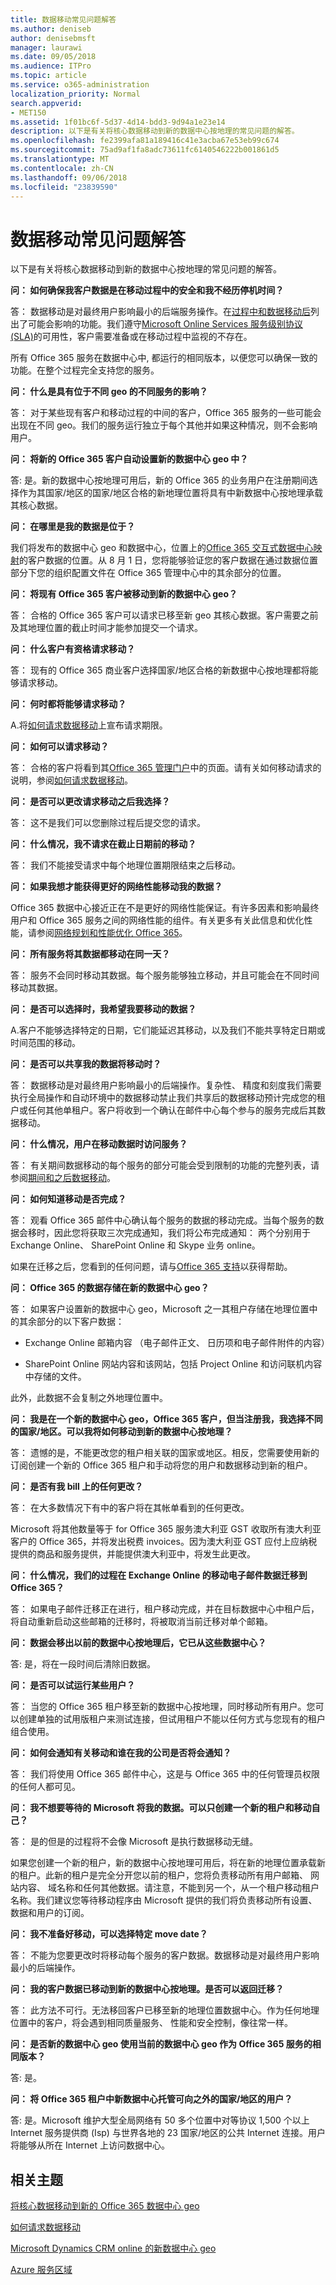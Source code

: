 ```yaml
---
title: 数据移动常见问题解答
ms.author: deniseb
author: denisebmsft
manager: laurawi
ms.date: 09/05/2018
ms.audience: ITPro
ms.topic: article
ms.service: o365-administration
localization_priority: Normal
search.appverid:
- MET150
ms.assetid: 1f01bc6f-5d37-4d14-bdd3-9d94a1e23e14
description: 以下是有关将核心数据移动到新的数据中心按地理的常见问题的解答。
ms.openlocfilehash: fe2399afa81a189416c41e3acba67e53eb99c674
ms.sourcegitcommit: 75ad9af1fa8adc73611fc6140546222b001861d5
ms.translationtype: MT
ms.contentlocale: zh-CN
ms.lasthandoff: 09/06/2018
ms.locfileid: "23839590"
---
```

# <a name="data-move-general-faq"></a>数据移动常见问题解答

以下是有关将核心数据移动到新的数据中心按地理的常见问题的解答。
  
 **问： 如何确保我客户数据是在移动过程中的安全和我不经历停机时间？**
  
答： 数据移动是对最终用户影响最小的后端服务操作。在[过程中和数据移动后](during-and-after-your-data-move.md)列出了可能会影响的功能。我们遵守[Microsoft Online Services 服务级别协议 (SLA)](https://go.microsoft.com/fwlink/p/?LinkId=523897)的可用性，客户需要准备或在移动过程中监视的不存在。 
  
所有 Office 365 服务在数据中心中, 都运行的相同版本，以便您可以确保一致的功能。在整个过程完全支持您的服务。
  
 **问： 什么是具有位于不同 geo 的不同服务的影响？**
  
答： 对于某些现有客户和移动过程的中间的客户，Office 365 服务的一些可能会出现在不同 geo。我们的服务运行独立于每个其他并如果这种情况，则不会影响用户。
  
 **问： 将新的 Office 365 客户自动设置新的数据中心 geo 中？**
  
答: 是。新的数据中心按地理可用后，新的 Office 365 的业务用户在注册期间选择作为其国家/地区的国家/地区合格的新地理位置将具有中新数据中心按地理承载其核心数据。
  
 **问： 在哪里是我的数据是位于？**
  
我们将发布的数据中心 geo 和数据中心，位置上的[Office 365 交互式数据中心映射](https://o365datacentermap.azurewebsites.net)的客户数据的位置。从 8 月 1 日，您将能够验证您的客户数据在通过数据位置部分下您的组织配置文件在 Office 365 管理中心中的其余部分的位置。
  
 **问： 将现有 Office 365 客户被移动到新的数据中心 geo？**
  
答： 合格的 Office 365 客户可以请求已移至新 geo 其核心数据。客户需要之前及其地理位置的截止时间才能参加提交一个请求。 
  
 **问： 什么客户有资格请求移动？**
  
答： 现有的 Office 365 商业客户选择国家/地区合格的新数据中心按地理都将能够请求移动。 
  
 **问： 何时都将能够请求移动？**
  
A.将[如何请求数据移动](request-your-data-move.md)上宣布请求期限。 
  
 **问： 如何可以请求移动？**
  
答： 合格的客户将看到其[Office 365 管理门户](https://portal.office.com/)中的页面。请有关如何移动请求的说明，参阅[如何请求数据移动](request-your-data-move.md)。 
  
 **问： 是否可以更改请求移动之后我选择？**
  
答： 这不是我们可以您删除过程后提交您的请求。
  
 **问： 什么情况，我不请求在截止日期前的移动？**
  
答： 我们不能接受请求中每个地理位置期限结束之后移动。
  
 **问： 如果我想才能获得更好的网络性能移动我的数据？**
  
Office 365 数据中心接近正在不是更好的网络性能保证。有许多因素和影响最终用户和 Office 365 服务之间的网络性能的组件。有关更多有关此信息和优化性能，请参阅[网络规划和性能优化 Office 365](network-planning-and-performance.md)。
  
 **问： 所有服务将其数据都移动在同一天？**
  
答： 服务不会同时移动其数据。每个服务能够独立移动，并且可能会在不同时间移动其数据。
  
 **问： 是否可以选择时，我希望我要移动的数据？**
  
A.客户不能够选择特定的日期，它们能延迟其移动，以及我们不能共享特定日期或时间范围的移动。
  
 **问： 是否可以共享我的数据将移动时？**
  
答： 数据移动是对最终用户影响最小的后端操作。复杂性、 精度和刻度我们需要执行全局操作和自动环境中的数据移动禁止我们共享后的数据移动预计完成您的租户或任何其他单租户。客户将收到一个确认在邮件中心每个参与的服务完成后其数据移动。 
  
 **问： 什么情况，用户在移动数据时访问服务？**
  
答： 有关期间数据移动的每个服务的部分可能会受到限制的功能的完整列表，请参阅[期间和之后数据移动](during-and-after-your-data-move.md)。 
  
 **问： 如何知道移动是否完成？**
  
答： 观看 Office 365 邮件中心确认每个服务的数据的移动完成。当每个服务的数据会移时，因此您将获取三次完成通知，我们将公布完成通知： 两个分别用于 Exchange Online、 SharePoint Online 和 Skype 业务 online。
  
如果在迁移之后，您看到的任何问题，请与[Office 365 支持](https://go.microsoft.com/fwlink/p/?LinkID=522459)以获得帮助。 
  
 **问： Office 365 的数据存储在新的数据中心 geo？**
  
答： 如果客户设置新的数据中心 geo，Microsoft 之一其租户存储在地理位置中的其余部分的以下客户数据：
  
- Exchange Online 邮箱内容 （电子邮件正文、 日历项和电子邮件附件的内容）
    
- SharePoint Online 网站内容和该网站，包括 Project Online 和访问联机内容中存储的文件。
    
此外，此数据不会复制之外地理位置中。
  
 **问： 我是在一个新的数据中心 geo，Office 365 客户，但当注册我，我选择不同的国家/地区。可以我将如何移动到新的数据中心按地理？**
  
答： 遗憾的是，不能更改您的租户相关联的国家或地区。相反，您需要使用新的订阅创建一个新的 Office 365 租户和手动将您的用户和数据移动到新的租户。
  
 **问： 是否有我 bill 上的任何更改？**
  
答： 在大多数情况下有中的客户将在其帐单看到的任何更改。
  
Microsoft 将其他数量等于 for Office 365 服务澳大利亚 GST 收取所有澳大利亚客户的 Office 365，并将发出税费 invoices。因为澳大利亚 GST 应付上应纳税提供的商品和服务提供，并能提供澳大利亚中，将发生此更改。
  
 **问： 什么情况，我们的过程在 Exchange Online 的移动电子邮件数据迁移到 Office 365？**
  
答： 如果电子邮件迁移正在进行，租户移动完成，并在目标数据中心中租户后，将自动重新启动这些邮箱的迁移时，将被取消当前迁移对单个邮箱。
  
 **问： 数据会移出以前的数据中心按地理后，它已从这些数据中心？**
  
答: 是，将在一段时间后清除旧数据。
  
 **问： 是否可以试运行某些用户？**
  
答： 当您的 Office 365 租户移至新的数据中心按地理，同时移动所有用户。您可以创建单独的试用版租户来测试连接，但试用租户不能以任何方式与您现有的租户组合使用。
  
 **问： 如何会通知有关移动和谁在我的公司是否将会通知？**
  
答： 我们将使用 Office 365 邮件中心，这是与 Office 365 中的任何管理员权限的任何人都可见。
  
 **问： 我不想要等待的 Microsoft 将我的数据。可以只创建一个新的租户和移动自己？**
  
答： 是的但是的过程将不会像 Microsoft 是执行数据移动无缝。
  
如果您创建一个新的租户，新的数据中心按地理可用后，将在新的地理位置承载新的租户。此新的租户是完全分开您以前的租户，您将负责移动所有用户邮箱、 网站内容、 域名称和任何其他数据。请注意，不能到另一个，从一个租户移动租户名称。我们建议您等待移动程序由 Microsoft 提供的我们将负责移动所有设置、 数据和用户的订阅。
  
 **问： 我不准备好移动，可以选择特定 move date？**
  
答： 不能为您要更改时将移动每个服务的客户数据。数据移动是对最终用户影响最小的后端操作。
  
 **问： 我的客户数据已移动到新的数据中心按地理。是否可以返回迁移？**
  
答： 此方法不可行。无法移回客户已移至新的地理位置数据中心。作为任何地理位置中的客户，将会遇到相同质量服务、 性能和安全控制，像往常一样。
  
 **问： 是否新的数据中心 geo 使用当前的数据中心 geo 作为 Office 365 服务的相同版本？**
  
答: 是。
  
 **问： 将 Office 365 租户中新数据中心托管可向之外的国家/地区的用户？**
  
答: 是。Microsoft 维护大型全局网络有 50 多个位置中对等协议 1,500 个以上 Internet 服务提供商 (Isp) 与世界各地的 23 国家/地区的公共 Internet 连接。用户将能够从所在 Internet 上访问数据中心。
  
## <a name="related-topics"></a>相关主题

[将核心数据移动到新的 Office 365 数据中心 geo](moving-data-to-new-datacenter-geos.md)

[如何请求数据移动](request-your-data-move.md)

[Microsoft Dynamics CRM online 的新数据中心 geo](https://go.microsoft.com/fwlink/p/?Linkid=615924)
  
[Azure 服务区域](https://azure.microsoft.com/en-us/regions/)
